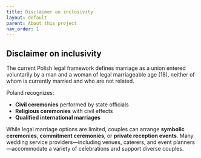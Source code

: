 ```yaml
---
title: Disclaimer on inclusivity
layout: default
parent: About this project
nav_order: 1
---
```

## Disclaimer on inclusivity

The current Polish legal framework defines marriage as a union entered voluntarily by a man and a woman of legal marriageable age (18), neither of whom is currently married and who are not related.

Poland recognizes:
- **Civil ceremonies** performed by state officials  
- **Religious ceremonies** with civil effects  
- **Qualified international marriages**

While legal marriage options are limited, couples can arrange **symbolic ceremonies**, **commitment ceremonies**, or **private reception events**. Many wedding service providers—including venues, caterers, and event planners—accommodate a variety of celebrations and support diverse couples.
